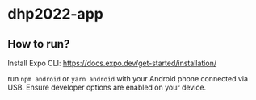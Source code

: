 # dhp2022-app

## How to run?
Install Expo CLI: https://docs.expo.dev/get-started/installation/

run `npm android` or `yarn android` with your Android phone connected via USB. Ensure developer options are enabled on your device.

